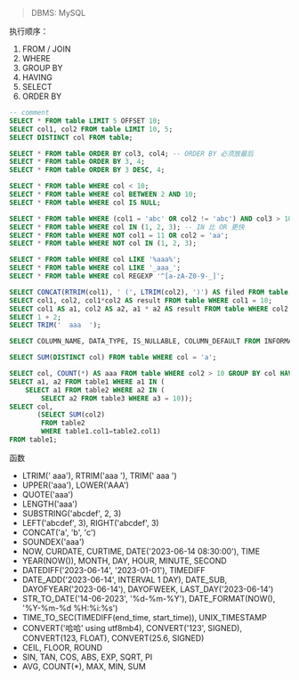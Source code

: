 > DBMS: MySQL

执行顺序：

1.   FROM / JOIN
2.   WHERE
3.   GROUP BY
4.   HAVING
5.   SELECT
6.   ORDER BY

```sql
-- comment
SELECT * FROM table LIMIT 5 OFFSET 10;
SELECT col1, col2 FROM table LIMIT 10, 5;
SELECT DISTINCT col FROM table;

SELECT * FROM table ORDER BY col3, col4; -- ORDER BY 必须放最后
SELECT * FROM table ORDER BY 3, 4;
SELECT * FROM table ORDER BY 3 DESC, 4;

SELECT * FROM table WHERE col < 10;
SELECT * FROM table WHERE col BETWEEN 2 AND 10;
SELECT * FROM table WHERE col IS NULL;

SELECT * FROM table WHERE (col1 = 'abc' OR col2 != 'abc') AND col3 > 10;
SELECT * FROM table WHERE col IN (1, 2, 3); -- IN 比 OR 更快
SELECT * FROM table WHERE NOT col1 = 11 OR col2 = 'aa';
SELECT * FROM table WHERE NOT col IN (1, 2, 3);

SELECT * FROM table WHERE col LIKE '%aaa%';
SELECT * FROM table WHERE col LIKE '_aaa_';
SELECT * FROM table WHERE col REGEXP '^[a-zA-Z0-9-_]';

SELECT CONCAT(RTRIM(col1), ' (', LTRIM(col2), ')') AS filed FROM table;
SELECT col1, col2, col1*col2 AS result FROM table WHERE col1 = 10;
SELECT col1 AS a1, col2 AS a2, a1 * a2 AS result FROM table WHERE col2 > 10 ORDER BY result;
SELECT 1 + 2;
SELECT TRIM('  aaa  ');

SELECT COLUMN_NAME, DATA_TYPE, IS_NULLABLE, COLUMN_DEFAULT FROM INFORMATION_SCHEMA.COLUMNS WHERE TABLE_NAME = 'table';

SELECT SUM(DISTINCT col) FROM table WHERE col = 'a';

SELECT col, COUNT(*) AS aaa FROM table WHERE col2 > 10 GROUP BY col HAVING aaa > 5;
SELECT a1, a2 FROM table1 WHERE a1 IN (
    SELECT a1 FROM table2 WHERE a2 IN (
        SELECT a2 FROM table3 WHERE a3 = 10));
SELECT col,
       (SELECT SUM(col2)
        FROM table2
        WHERE table1.col1=table2.col1)
FROM table1;
```

函数

-   LTRIM('  aaa'), RTRIM('aaa   '), TRIM('   aaa   ')
-   UPPER('aaa'), LOWER('AAA')
-   QUOTE('aaa')
-   LENGTH('aaa')
-   SUBSTRING('abcdef', 2, 3)
-   LEFT('abcdef', 3), RIGHT('abcdef', 3)
-   CONCAT('a', 'b', 'c')
-   SOUNDEX('aaa')
-   NOW, CURDATE, CURTIME, DATE('2023-06-14 08:30:00'), TIME
-   YEAR(NOW()), MONTH, DAY, HOUR, MINUTE, SECOND
-   DATEDIFF('2023-06-14', '2023-01-01'), TIMEDIFF
-   DATE_ADD('2023-06-14', INTERVAL 1 DAY), DATE_SUB, DAYOFYEAR('2023-06-14'), DAYOFWEEK, LAST_DAY('2023-06-14')
-   STR_TO_DATE('14-06-2023', '%d-%m-%Y'), DATE_FORMAT(NOW(), '%Y-%m-%d %H:%i:%s')
-   TIME_TO_SEC(TIMEDIFF(end_time, start_time)), UNIX_TIMESTAMP
-   CONVERT('哈哈' using utf8mb4), CONVERT('123', SIGNED), CONVERT(123, FLOAT), CONVERT(25.6, SIGNED)
-   CEIL, FLOOR, ROUND
-   SIN, TAN, COS, ABS, EXP, SQRT, PI
-   AVG, COUNT(*), MAX, MIN, SUM
